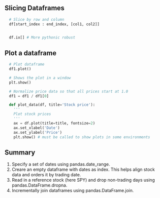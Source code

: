 ## Slicing Dataframes

```python
  # Slice by row and column
  df[start_index : end_index, [col1, col2]]

  
  df.ix[] # More pythonic robust
```

## Plot a dataframe  

```python
  # Plot dataframe
  df1.plot()

  # Shows the plot in a window
  plt.show()

  # Normalize price data so that all prices start at 1.0
  df1 = df1 / df1[0]

  def plot_data(df, title='Stock price'):
    '''
    Plot stock prices
    '''
    ax = df.plot(title=title, fontsize=2)
    ax.set_xlabel('Date')
    ax.set_ylabel('Price')
    plt.show() # must be called to show plots in some environments
```

## Summary

1. Specify a set of dates using pandas.date_range.  
2. Creare an empty dataframe with dates as index. This helps align stock data and orders it by trading date.   
3. Read in a reference stock (here SPY) and drop non-trading days using pandas.DataFrame.dropna.  
4. Incrementally join dataframes using pandas.DataFrame.join.   
